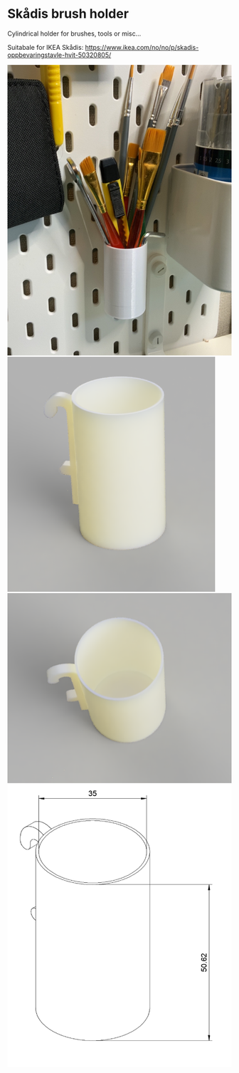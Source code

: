 # Skådis brush holder

Cylindrical holder for brushes, tools or misc...

Suitabale for IKEA Skådis: https://www.ikea.com/no/no/p/skadis-oppbevaringstavle-hvit-50320805/

![Render2](./Image.jpeg)
![Render1](./brushholder_render_1.png)
![Render2](./brushholder_render_2.png)
![Drawing](./Brushholder_drawing.png)

